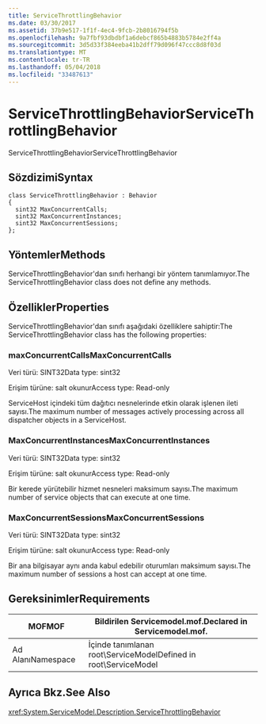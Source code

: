 ```yaml
---
title: ServiceThrottlingBehavior
ms.date: 03/30/2017
ms.assetid: 37b9e517-1f1f-4ec4-9fcb-2b8016794f5b
ms.openlocfilehash: 9a7fbf93dbdbf1a6debcf865b4883b5784e2ff4a
ms.sourcegitcommit: 3d5d33f384eeba41b2dff79d096f47ccc8d8f03d
ms.translationtype: MT
ms.contentlocale: tr-TR
ms.lasthandoff: 05/04/2018
ms.locfileid: "33487613"
---
```

# <a name="servicethrottlingbehavior"></a><span data-ttu-id="edfc7-102">ServiceThrottlingBehavior</span><span class="sxs-lookup"><span data-stu-id="edfc7-102">ServiceThrottlingBehavior</span></span>
<span data-ttu-id="edfc7-103">ServiceThrottlingBehavior</span><span class="sxs-lookup"><span data-stu-id="edfc7-103">ServiceThrottlingBehavior</span></span>  
  
## <a name="syntax"></a><span data-ttu-id="edfc7-104">Sözdizimi</span><span class="sxs-lookup"><span data-stu-id="edfc7-104">Syntax</span></span>  
  
```  
class ServiceThrottlingBehavior : Behavior  
{  
  sint32 MaxConcurrentCalls;  
  sint32 MaxConcurrentInstances;  
  sint32 MaxConcurrentSessions;  
};  
```  
  
## <a name="methods"></a><span data-ttu-id="edfc7-105">Yöntemler</span><span class="sxs-lookup"><span data-stu-id="edfc7-105">Methods</span></span>  
 <span data-ttu-id="edfc7-106">ServiceThrottlingBehavior'dan sınıfı herhangi bir yöntem tanımlamıyor.</span><span class="sxs-lookup"><span data-stu-id="edfc7-106">The ServiceThrottlingBehavior class does not define any methods.</span></span>  
  
## <a name="properties"></a><span data-ttu-id="edfc7-107">Özellikler</span><span class="sxs-lookup"><span data-stu-id="edfc7-107">Properties</span></span>  
 <span data-ttu-id="edfc7-108">ServiceThrottlingBehavior'dan sınıfı aşağıdaki özelliklere sahiptir:</span><span class="sxs-lookup"><span data-stu-id="edfc7-108">The ServiceThrottlingBehavior class has the following properties:</span></span>  
  
### <a name="maxconcurrentcalls"></a><span data-ttu-id="edfc7-109">maxConcurrentCalls</span><span class="sxs-lookup"><span data-stu-id="edfc7-109">MaxConcurrentCalls</span></span>  
 <span data-ttu-id="edfc7-110">Veri türü: SINT32</span><span class="sxs-lookup"><span data-stu-id="edfc7-110">Data type: sint32</span></span>  
  
 <span data-ttu-id="edfc7-111">Erişim türüne: salt okunur</span><span class="sxs-lookup"><span data-stu-id="edfc7-111">Access type: Read-only</span></span>  
  
 <span data-ttu-id="edfc7-112">ServiceHost içindeki tüm dağıtıcı nesnelerinde etkin olarak işlenen ileti sayısı.</span><span class="sxs-lookup"><span data-stu-id="edfc7-112">The maximum number of messages actively processing across all dispatcher objects in a ServiceHost.</span></span>  
  
### <a name="maxconcurrentinstances"></a><span data-ttu-id="edfc7-113">MaxConcurrentInstances</span><span class="sxs-lookup"><span data-stu-id="edfc7-113">MaxConcurrentInstances</span></span>  
 <span data-ttu-id="edfc7-114">Veri türü: SINT32</span><span class="sxs-lookup"><span data-stu-id="edfc7-114">Data type: sint32</span></span>  
  
 <span data-ttu-id="edfc7-115">Erişim türüne: salt okunur</span><span class="sxs-lookup"><span data-stu-id="edfc7-115">Access type: Read-only</span></span>  
  
 <span data-ttu-id="edfc7-116">Bir kerede yürütebilir hizmet nesneleri maksimum sayısı.</span><span class="sxs-lookup"><span data-stu-id="edfc7-116">The maximum number of service objects that can execute at one time.</span></span>  
  
### <a name="maxconcurrentsessions"></a><span data-ttu-id="edfc7-117">MaxConcurrentSessions</span><span class="sxs-lookup"><span data-stu-id="edfc7-117">MaxConcurrentSessions</span></span>  
 <span data-ttu-id="edfc7-118">Veri türü: SINT32</span><span class="sxs-lookup"><span data-stu-id="edfc7-118">Data type: sint32</span></span>  
  
 <span data-ttu-id="edfc7-119">Erişim türüne: salt okunur</span><span class="sxs-lookup"><span data-stu-id="edfc7-119">Access type: Read-only</span></span>  
  
 <span data-ttu-id="edfc7-120">Bir ana bilgisayar aynı anda kabul edebilir oturumları maksimum sayısı.</span><span class="sxs-lookup"><span data-stu-id="edfc7-120">The maximum number of sessions a host can accept at one time.</span></span>  
  
## <a name="requirements"></a><span data-ttu-id="edfc7-121">Gereksinimler</span><span class="sxs-lookup"><span data-stu-id="edfc7-121">Requirements</span></span>  
  
|<span data-ttu-id="edfc7-122">MOF</span><span class="sxs-lookup"><span data-stu-id="edfc7-122">MOF</span></span>|<span data-ttu-id="edfc7-123">Bildirilen Servicemodel.mof.</span><span class="sxs-lookup"><span data-stu-id="edfc7-123">Declared in Servicemodel.mof.</span></span>|  
|---------|-----------------------------------|  
|<span data-ttu-id="edfc7-124">Ad Alanı</span><span class="sxs-lookup"><span data-stu-id="edfc7-124">Namespace</span></span>|<span data-ttu-id="edfc7-125">İçinde tanımlanan root\ServiceModel</span><span class="sxs-lookup"><span data-stu-id="edfc7-125">Defined in root\ServiceModel</span></span>|  
  
## <a name="see-also"></a><span data-ttu-id="edfc7-126">Ayrıca Bkz.</span><span class="sxs-lookup"><span data-stu-id="edfc7-126">See Also</span></span>  
 <xref:System.ServiceModel.Description.ServiceThrottlingBehavior>
